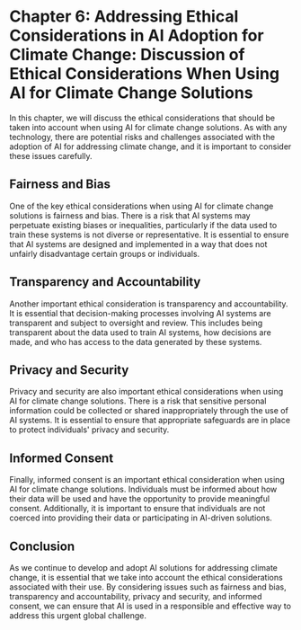 Chapter 6: Addressing Ethical Considerations in AI Adoption for Climate Change: Discussion of Ethical Considerations When Using AI for Climate Change Solutions
===============================================================================================================================================================

In this chapter, we will discuss the ethical considerations that should be taken into account when using AI for climate change solutions. As with any technology, there are potential risks and challenges associated with the adoption of AI for addressing climate change, and it is important to consider these issues carefully.

Fairness and Bias
-----------------

One of the key ethical considerations when using AI for climate change solutions is fairness and bias. There is a risk that AI systems may perpetuate existing biases or inequalities, particularly if the data used to train these systems is not diverse or representative. It is essential to ensure that AI systems are designed and implemented in a way that does not unfairly disadvantage certain groups or individuals.

Transparency and Accountability
-------------------------------

Another important ethical consideration is transparency and accountability. It is essential that decision-making processes involving AI systems are transparent and subject to oversight and review. This includes being transparent about the data used to train AI systems, how decisions are made, and who has access to the data generated by these systems.

Privacy and Security
--------------------

Privacy and security are also important ethical considerations when using AI for climate change solutions. There is a risk that sensitive personal information could be collected or shared inappropriately through the use of AI systems. It is essential to ensure that appropriate safeguards are in place to protect individuals' privacy and security.

Informed Consent
----------------

Finally, informed consent is an important ethical consideration when using AI for climate change solutions. Individuals must be informed about how their data will be used and have the opportunity to provide meaningful consent. Additionally, it is important to ensure that individuals are not coerced into providing their data or participating in AI-driven solutions.

Conclusion
----------

As we continue to develop and adopt AI solutions for addressing climate change, it is essential that we take into account the ethical considerations associated with their use. By considering issues such as fairness and bias, transparency and accountability, privacy and security, and informed consent, we can ensure that AI is used in a responsible and effective way to address this urgent global challenge.
